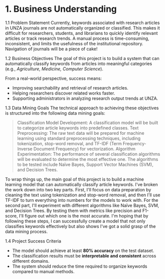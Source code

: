 # 1. Business Understanding

1.1 Problem Statement
Currently, keywords associated with research articles in UNZA journals are not automatically organized or classified. This makes it difficult for researchers, students, and librarians to quickly identify relevant articles or track research trends. A manual process is time-consuming, inconsistent, and limits the usefulness of the institutional repository. Navigation of journals will be a piece of cake!

1.2 Business Objectives
The goal of this project is to build a system that can automatically classify keywords from articles into meaningful categories (e.g., *Agriculture, Medicine, Computer Science*).  

From a real-world perspective, success means:
- Improving searchability and retrieval of research articles.
- Helping researchers discover related works faster.
- Supporting administrators in analyzing research output trends at UNZA.

1.3 Data Mining Goals
  The technical approach to achieving these objectives is structured into the following data mining goals:
  > Classification Model Development: A classification model will be built to categorize article keywords into predefined classes.
  > Text Preprocessing: The raw text data will be prepared for machine learning using standard preprocessing techniques, including tokenization, stop-word removal, and TF-IDF (Term          Frequency-Inverse Document Frequency) for vectorization.
  > Algorithm Experimentation: The performance of several classification algorithms will be evaluated to determine the most effective one. The algorithms to be tested include Naïve          Bayes,   Support Vector Machines (SVM), and Decision Trees.
  
  To wrap things up, the main goal of this project is to build a machine learning model that can automatically classify article keywords. I've broken the work down into two key parts.     First, I'll focus on data preparation by cleaning the text using tokenization and stop-word removal, and then I'll use TF-IDF to turn everything into numbers for the models to work      with.
  For the second part, I'll experiment with different algorithms like Naïve Bayes, SVM, and Decision Trees. By testing them with metrics like precision and F1-score, I'll figure out       which one is the most accurate. I'm hoping that by following these steps, I can successfully create a model that not only classifies keywords effectively but also shows I've got a       solid grasp of the data mining process.



1.4 Project Success Criteria
- The model should achieve at least **80% accuracy** on the test dataset.
- The classification results must be **interpretable and consistent** across different domains.
- The system should reduce the time required to organize keywords compared to manual methods.
